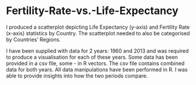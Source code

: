 # Fertility-Rate-vs.-Life-Expectancy

I produced a scatterplot depicting Life Expectancy (y-axis) and
Fertility Rate (x-axis) statistics by Country.
The scatterplot needed to also be categorised by Countries’ Regions.

I have been supplied with data for 2 years: 1960 and 2013 and was required
to produce a visualisation for each of these years.
Some data has been provided in a csv file, some - in R vectors. The csv file contains
combined data for both years. All data manipulations have been performed in R. 
I was able to provide insights into how the two periods compare.
